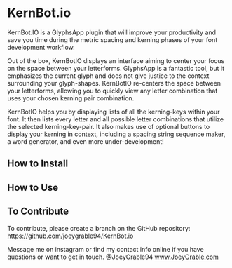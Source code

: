 # KernBot.io

KernBot.IO is a GlyphsApp plugin that will improve your productivity and save you time during the metric spacing and kerning phases of your font development workflow.

Out of the box, KernBotIO displays an interface aiming to center your focus on the space between your letterforms. GlyphsApp is a fantastic tool, but it emphasizes the current glyph and does not give justice to the context surrounding your glyph-shapes. KernBotIO re-centers the space between your letterforms, allowing you to quickly view any letter combination that uses your chosen kerning pair combination.

KernBotIO helps you by displaying lists of all the kerning-keys within your font. It then lists every letter and all possible letter combinations that utilize the selected kerning-key-pair. It also makes use of optional buttons to display your kerning in context, including a spacing string sequence maker, a word generator, and even more under-development!

## How to Install



## How to Use



## To Contribute

To contribute, please create a branch on the GitHub repository:
https://github.com/joeygrable94/KernBot.io

Message me on instagram or find my contact info online if you have questions or want to get in touch.
@JoeyGrable94
www.JoeyGrable.com